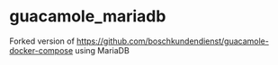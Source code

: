 # guacamole_mariadb
Forked  version of https://github.com/boschkundendienst/guacamole-docker-compose using MariaDB

